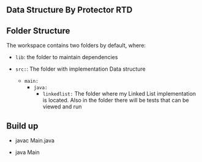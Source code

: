 ## Data Structure By Protector RTD


## Folder Structure

The workspace contains two folders by default, where:

- `lib`: the folder to maintain dependencies

- `src:`: The folder with implementation Data structure
  - `main:` 
    - `java:`
      - `linkedlist:` The folder where my Linked List implementation is located. Also in the folder there will be tests that can be viewed and run
  
## Build up
- javac Main.java

- java Main
